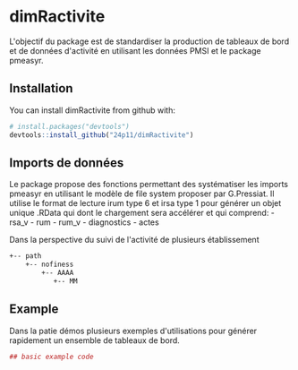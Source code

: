 
<!-- README.md is generated from README.Rmd. Please edit that file -->
dimRactivite
============

L'objectif du package est de standardiser la production de tableaux de bord et de données d'activité en utilisant les données PMSI et le package pmeasyr.

Installation
------------

You can install dimRactivite from github with:

``` r
# install.packages("devtools")
devtools::install_github("24p11/dimRactivite")
```

Imports de données
------------------

Le package propose des fonctions permettant des systématiser les imports pmeasyr en utilisant le modèle de file system proposer par G.Pressiat. Il utilise le format de lecture irum type 6 et irsa type 1 pour générer un objet unique .RData qui dont le chargement sera accélérer et qui comprend: - rsa\_v - rum - rum\_v - diagnostics - actes

Dans la perspective du suivi de l'activité de plusieurs établissement

``` bash
+-- path
    +-- nofiness
        +-- AAAA
           +-- MM 
```

Example
-------

Dans la patie démos plusieurs exemples d'utilisations pour générer rapidement un ensemble de tableaux de bord.

``` r
## basic example code
```

